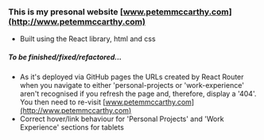 ###  This is my presonal website [www.petemmccarthy.com](http://www.petemmccarthy.com)

* Built using the React library, html and css

##### To be finished/fixed/refactored...
* As it's deployed via GitHub pages the URLs created by React Router when you navigate to either 'personal-projects or 'work-experience' aren't recognised if you refresh the page and, therefore, display a '404'. You then need to re-visit [www.petemmccarthy.com](http://www.petemmccarthy.com)
* Correct hover/link behaviour for 'Personal Projects' and 'Work Experience' sections for tablets
